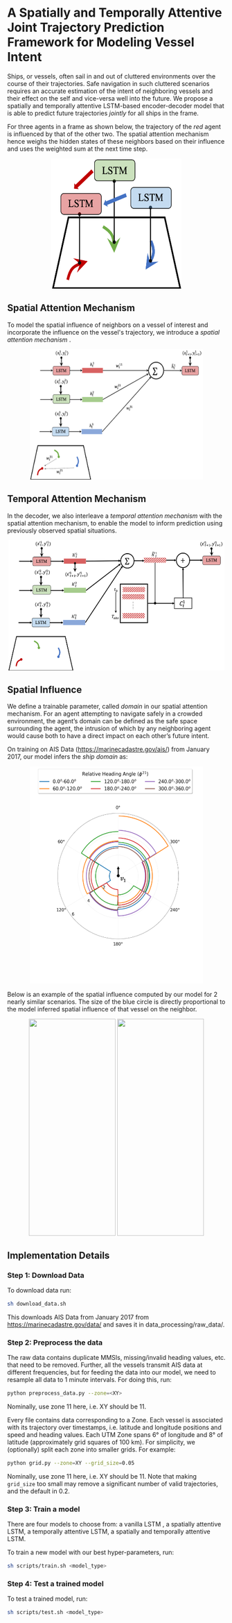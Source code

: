 # A Spatially and Temporally Attentive Joint Trajectory Prediction Framework for Modeling Vessel Intent

Ships, or vessels, often sail in and out of cluttered environments over the course of their trajectories. Safe navigation in such cluttered scenarios requires an accurate estimation of the intent of neighboring vessels and their effect on the self and vice-versa well into the future. We propose a spatially and temporally attentive LSTM-based encoder-decoder model that is able to predict future trajectories <em>jointly</em> for all ships in the frame. 

For three agents in a frame as shown below, the trajectory of the <em> red </em> agent is influenced by that of the other two. The spatial attention mechanism hence weighs the hidden states of these neighbors based on their influence and uses the weighted sum at the next time step. 

<p align="center">
<img src = https://github.com/coordinated-systems-lab/VesselIntentModeling/blob/master/img/spatial_influence.png width="300" height = "300">
</p>

## Spatial Attention Mechanism

To model the spatial influence of neighbors on a vessel of interest and incorporate the influence on the vessel's trajectory, we introduce a <em> spatial attention mechanism </em>. 

<p align="center">
<img src = https://github.com/coordinated-systems-lab/VesselIntentModeling/blob/master/img/spatial_attention_mechanism.png width="400" height = "300">
</p>

## Temporal Attention Mechanism

In the decoder, we also interleave a <em> temporal attention mechanism </em> with the spatial attention mechanism, to enable the model to inform prediction using previously observed spatial situations. 

<p align="center">
<img src = https://github.com/coordinated-systems-lab/VesselIntentModeling/blob/master/img/decoder_method.png width="500" height="300"> 
</p>

## Spatial Influence

We define a trainable parameter, called <em> domain </em> in our spatial attention mechanism. For an agent attempting to navigate safely in a crowded environment, the agent’s domain can be defined as the safe space surrounding the agent, the intrusion of which by any neighboring agent would cause both to have a direct impact on each other’s future intent. 

On training on AIS Data (https://marinecadastre.gov/ais/) from January 2017, our model infers the <em>ship domain </em> as: 

<p align="center">
<img src = https://github.com/coordinated-systems-lab/VesselIntentModeling/blob/master/img/domain.png width="400" height="500">
</p>

Below is an example of the spatial influence computed by our model for 2 nearly similar scenarios. The size of the blue circle is directly proportional to the model inferred spatial influence of that vessel on the neighbor. 

<p align="center">
<img src = https://github.com/coordinated-systems-lab/VesselIntentModeling/blob/master/img/1.gif width="200"  height="500"> <img src = https://github.com/coordinated-systems-lab/VesselIntentModeling/blob/master/img/2.gif width="200" height="500"> 
</p>

## Implementation Details

### Step 1: Download Data

To download data run:

```bash
sh download_data.sh
```

This downloads AIS Data from January 2017 from  https://marinecadastre.gov/data/ and saves it in data_processing/raw_data/. 

### Step 2: Preprocess the data

The raw data contains duplicate MMSIs, missing/invalid heading values, etc. that need to be removed. Further, all the vessels transmit AIS data at different frequencies, but for feeding the data into our model, we need to resample all data to 1 minute intervals. For doing this, run:

```bash
python preprocess_data.py --zone=<XY>
```

Nominally, use zone 11 here, i.e. XY should be 11.

Every file contains data corresponding to a Zone. Each vessel is associated with its trajectory over timestamps, i.e. latitude and longitude positions and speed and heading values. Each UTM Zone spans 6&deg; of longitude and 8&deg; of latitude (approximately grid squares of 100 km). For simplicity, we (optionally) split each zone into smaller grids. For example:

```bash
python grid.py --zone=XY --grid_size=0.05 
```
Nominally, use zone 11 here, i.e. XY should be 11.
Note that making `grid_size` too small may remove a significant number of valid trajectories, and the default in 0.2.


### Step 3: Train a model 

There are four models to choose from: a vanilla LSTM , a spatially attentive LSTM, a temporally attentive LSTM, a spatially and temporally attentive LSTM. 

To train a new model with our best hyper-parameters, run:

```bash
sh scripts/train.sh <model_type> 
```

### Step 4: Test a trained model

To test a trained model, run:

```bash
sh scripts/test.sh <model_type> 
```

